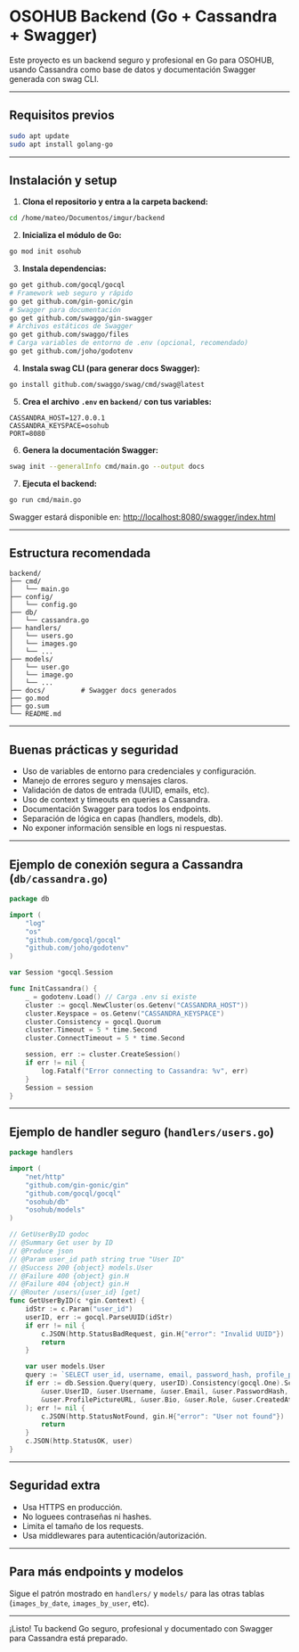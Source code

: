 # OSOHUB Backend (Go + Cassandra + Swagger)

Este proyecto es un backend seguro y profesional en Go para OSOHUB, usando Cassandra como base de datos y documentación Swagger generada con swag CLI.

---

## Requisitos previos

```bash
sudo apt update
sudo apt install golang-go
```

---

## Instalación y setup

1. **Clona el repositorio y entra a la carpeta backend:**

```bash
cd /home/mateo/Documentos/imgur/backend
```

2. **Inicializa el módulo de Go:**

```bash
go mod init osohub
```

3. **Instala dependencias:**

```bash
go get github.com/gocql/gocql
# Framework web seguro y rápido
go get github.com/gin-gonic/gin
# Swagger para documentación
go get github.com/swaggo/gin-swagger
# Archivos estáticos de Swagger
go get github.com/swaggo/files
# Carga variables de entorno de .env (opcional, recomendado)
go get github.com/joho/godotenv
```

4. **Instala swag CLI (para generar docs Swagger):**

```bash
go install github.com/swaggo/swag/cmd/swag@latest
```

5. **Crea el archivo `.env` en `backend/` con tus variables:**

```
CASSANDRA_HOST=127.0.0.1
CASSANDRA_KEYSPACE=osohub
PORT=8080
```

6. **Genera la documentación Swagger:**

```bash
swag init --generalInfo cmd/main.go --output docs
```

7. **Ejecuta el backend:**

```bash
go run cmd/main.go
```

Swagger estará disponible en: [http://localhost:8080/swagger/index.html](http://localhost:8080/swagger/index.html)

---

## Estructura recomendada

```
backend/
├── cmd/
│   └── main.go
├── config/
│   └── config.go
├── db/
│   └── cassandra.go
├── handlers/
│   └── users.go
│   └── images.go
│   └── ...
├── models/
│   └── user.go
│   └── image.go
│   └── ...
├── docs/         # Swagger docs generados
├── go.mod
├── go.sum
└── README.md
```

---

## Buenas prácticas y seguridad

- Uso de variables de entorno para credenciales y configuración.
- Manejo de errores seguro y mensajes claros.
- Validación de datos de entrada (UUID, emails, etc).
- Uso de context y timeouts en queries a Cassandra.
- Documentación Swagger para todos los endpoints.
- Separación de lógica en capas (handlers, models, db).
- No exponer información sensible en logs ni respuestas.

---

## Ejemplo de conexión segura a Cassandra (`db/cassandra.go`)

```go
package db

import (
	"log"
	"os"
	"github.com/gocql/gocql"
	"github.com/joho/godotenv"
)

var Session *gocql.Session

func InitCassandra() {
	_ = godotenv.Load() // Carga .env si existe
	cluster := gocql.NewCluster(os.Getenv("CASSANDRA_HOST"))
	cluster.Keyspace = os.Getenv("CASSANDRA_KEYSPACE")
	cluster.Consistency = gocql.Quorum
	cluster.Timeout = 5 * time.Second
	cluster.ConnectTimeout = 5 * time.Second

	session, err := cluster.CreateSession()
	if err != nil {
		log.Fatalf("Error connecting to Cassandra: %v", err)
	}
	Session = session
}
```

---

## Ejemplo de handler seguro (`handlers/users.go`)

```go
package handlers

import (
	"net/http"
	"github.com/gin-gonic/gin"
	"github.com/gocql/gocql"
	"osohub/db"
	"osohub/models"
)

// GetUserByID godoc
// @Summary Get user by ID
// @Produce json
// @Param user_id path string true "User ID"
// @Success 200 {object} models.User
// @Failure 400 {object} gin.H
// @Failure 404 {object} gin.H
// @Router /users/{user_id} [get]
func GetUserByID(c *gin.Context) {
	idStr := c.Param("user_id")
	userID, err := gocql.ParseUUID(idStr)
	if err != nil {
		c.JSON(http.StatusBadRequest, gin.H{"error": "Invalid UUID"})
		return
	}

	var user models.User
	query := `SELECT user_id, username, email, password_hash, profile_picture_url, bio, role, created_at FROM users_by_id WHERE user_id = ? LIMIT 1`
	if err := db.Session.Query(query, userID).Consistency(gocql.One).Scan(
		&user.UserID, &user.Username, &user.Email, &user.PasswordHash,
		&user.ProfilePictureURL, &user.Bio, &user.Role, &user.CreatedAt,
	); err != nil {
		c.JSON(http.StatusNotFound, gin.H{"error": "User not found"})
		return
	}
	c.JSON(http.StatusOK, user)
}
```

---

## Seguridad extra
- Usa HTTPS en producción.
- No loguees contraseñas ni hashes.
- Limita el tamaño de los requests.
- Usa middlewares para autenticación/autorización.

---

## Para más endpoints y modelos
Sigue el patrón mostrado en `handlers/` y `models/` para las otras tablas (`images_by_date`, `images_by_user`, etc).

---

¡Listo! Tu backend Go seguro, profesional y documentado con Swagger para Cassandra está preparado.
